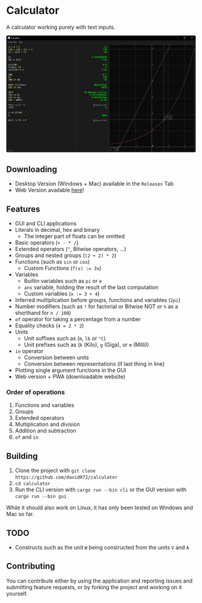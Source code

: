 # Calculator

A calculator working purely with text inputs.

![Image](/media/image.png)

## Downloading
- Desktop Version (Windows + Mac) available in the `Releases` Tab
- Web Version available [here](https://david072.github.io/calculator)!

## Features

- GUI and CLI applications
- Literals in decimal, hex and binary
    - The integer part of floats can be omitted
- Basic operators (`+ - * /`)
- Extended operators (`^`, Bitwise operators, ...)
- Groups and nested groups (`(2 + 2) * 2`)
- Functions (such as `sin` or `cos`)
    - Custom Functions (`f(x) := 3x`)
- Variables
    - Builtin variables such as `pi` or `e`
    - `ans` variable, holding the result of the last computation
    - Custom variables (`x := 3 + 4`)
- Inferred multiplication before groups, functions and variables (`2pi`)
- Number modifiers (such as `!` for factorial or Bitwise NOT or `%` as a shorthand for `n / 100`)
- `of` operator for taking a percentage from a number
- Equality checks (`4 = 2 * 2`)
- Units
    - Unit suffixes such as (`m`, `lb` or `°C`)
    - Unit prefixes such as (`k` (Kilo), `g` (Giga), or `m` (Milli))
- `in` operator
    - Conversion between units
    - Conversion between representations (if last thing in line)
- Plotting single argument functions in the GUI
- Web version + PWA (downloadable website)

### Order of operations

1. Functions and variables
2. Groups
3. Extended operators
4. Multiplication and division
5. Addition and subtraction
6. `of` and `in`

## Building

1. Clone the project with `git clone https://github.com/david072/calculator`
2. `cd calculator`
3. Run the CLI version with `cargo run --bin cli` or the GUI version with `cargo run --bin gui`

While it should also work on Linux, it has only been tested on Windows and Mac so far.

## TODO

- Constructs such as the unit `W` being constructed from the units `V` and `A`

## Contributing

You can contribute either by using the application and reporting issues and submitting feature requests,
or by forking the project and working on it yourself.
